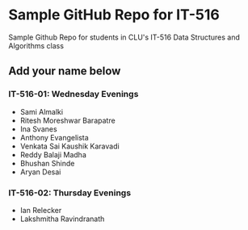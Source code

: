 # Sample GitHub Repo for IT-516

Sample Github Repo for students in CLU's IT-516 Data Structures and Algorithms class

## Add your name below

### IT-516-01: Wednesday Evenings
- Sami Almalki
- Ritesh Moreshwar Barapatre
- Ina Svanes
- Anthony Evangelista
- Venkata Sai Kaushik Karavadi
- Reddy Balaji Madha
- Bhushan Shinde
- Aryan Desai

### IT-516-02: Thursday Evenings
- Ian Relecker
- Lakshmitha Ravindranath

